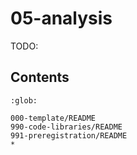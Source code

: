 # 05-analysis

TODO:

## Contents

```{toctree}
:glob:

000-template/README
990-code-libraries/README
991-preregistration/README
*
```

